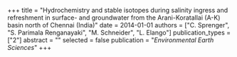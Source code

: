 +++
title = "Hydrochemistry and stable isotopes during salinity ingress and refreshment in surface- and groundwater from the Arani-Koratallai (A-K) basin north of Chennai (India)"
date = 2014-01-01
authors = ["C. Sprenger", "S. Parimala Renganayaki", "M. Schneider", "L. Elango"]
publication_types = ["2"]
abstract = ""
selected = false
publication = "*Environmental Earth Sciences*"
+++

